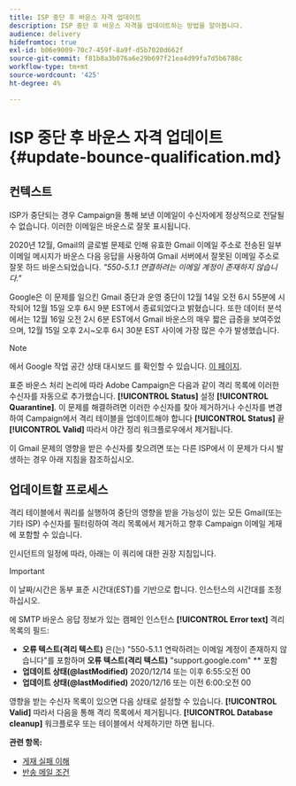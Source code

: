 ```yaml
---
title: ISP 중단 후 바운스 자격 업데이트
description: ISP 중단 후 바운스 자격을 업데이트하는 방법을 알아봅니다.
audience: delivery
hidefromtoc: true
exl-id: b06e9009-70c7-459f-8a9f-d5b7020d662f
source-git-commit: f81b8a3b076a6e29b697f21ea4d99fa7d5b6788c
workflow-type: tm+mt
source-wordcount: '425'
ht-degree: 4%

---
```


# ISP 중단 후 바운스 자격 업데이트 {#update-bounce-qualification.md}

## 컨텍스트

ISP가 중단되는 경우 Campaign을 통해 보낸 이메일이 수신자에게 정상적으로 전달될 수 없습니다. 이러한 이메일은 바운스로 잘못 표시됩니다.

2020년 12월, Gmail의 글로벌 문제로 인해 유효한 Gmail 이메일 주소로 전송된 일부 이메일 메시지가 바운스 다음 응답을 사용하여 Gmail 서버에서 잘못된 이메일 주소로 잘못 하드 바운스되었습니다. *&quot;550-5.1.1 연결하려는 이메일 계정이 존재하지 않습니다.&quot;*

Google은 이 문제를 일으킨 Gmail 중단과 운영 중단이 12월 14일 오전 6시 55분에 시작되어 12월 15일 오후 6시 9분 EST에서 종료되었다고 밝혔습니다. 또한 데이터 분석에서는 12월 16일 오전 2시 6분 EST에서 Gmail 바운스의 매우 짧은 급증을 보여주었으며, 12월 15일 오후 2시~오후 6시 30분 EST 사이에 가장 많은 수가 발생했습니다.

>[!NOTE]
>
>에서 Google 작업 공간 상태 대시보드 를 확인할 수 있습니다. [이 페이지](https://www.google.com/appsstatus#hl=en&amp;v=status).


표준 바운스 처리 논리에 따라 Adobe Campaign은 다음과 같이 격리 목록에 이러한 수신자를 자동으로 추가했습니다. **[!UICONTROL Status]** 설정 **[!UICONTROL Quarantine]**. 이 문제를 해결하려면 이러한 수신자를 찾아 제거하거나 수신자를 변경하여 Campaign에서 격리 테이블을 업데이트해야 합니다 **[!UICONTROL Status]** 끝 **[!UICONTROL Valid]** 따라서 야간 정리 워크플로우에서 제거됩니다.

이 Gmail 문제의 영향을 받은 수신자를 찾으려면 또는 다른 ISP에서 이 문제가 다시 발생하는 경우 아래 지침을 참조하십시오.

## 업데이트할 프로세스

격리 테이블에서 쿼리를 실행하여 중단의 영향을 받을 가능성이 있는 모든 Gmail(또는 기타 ISP) 수신자를 필터링하여 격리 목록에서 제거하고 향후 Campaign 이메일 게재에 포함할 수 있습니다.

인시던트의 일정에 따라, 아래는 이 쿼리에 대한 권장 지침입니다.

>[!IMPORTANT]
>
>이 날짜/시간은 동부 표준 시간대(EST)를 기반으로 합니다. 인스턴스의 시간대를 조정하십시오.

에 SMTP 바운스 응답 정보가 있는 캠페인 인스턴스 **[!UICONTROL Error text]** 격리 목록의 필드:

* **오류 텍스트(격리 텍스트)** 은(는) &quot;550-5.1.1 연락하려는 이메일 계정이 존재하지 않습니다&quot;를 포함하며 **오류 텍스트(격리 텍스트)** &quot;support.google.com&quot; ** 포함
* **업데이트 상태(@lastModified)** 2020/12/14 또는 이후 6:55:오전 00
* **업데이트 상태(@lastModified)** 2020/12/16 또는 이전 6:00:오전 00

영향을 받는 수신자 목록이 있으면 다음 상태로 설정할 수 있습니다. **[!UICONTROL Valid]** 따라서 다음을 통해 격리 목록에서 제거됩니다. **[!UICONTROL Database cleanup]** 워크플로우 또는 테이블에서 삭제하기만 하면 됩니다.

**관련 항목:**
* [게재 실패 이해](../../sending/using/understanding-delivery-failures.md)
* [반송 메일 조건](../../sending/using/understanding-delivery-failures.md#bounce-mail-qualification)
